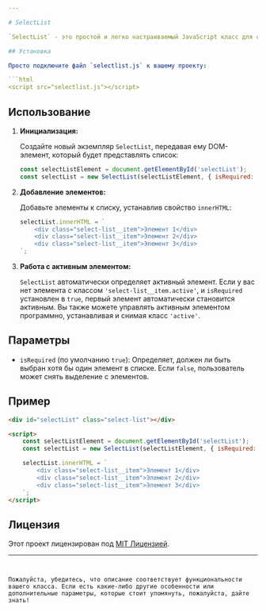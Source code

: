```yaml
---

# SelectList

`SelectList` - это простой и легко настраиваемый JavaScript класс для создания списков элементов с возможностью выбора активного элемента. Он предоставляет удобный способ управления списками на вашем веб-сайте и позволяет гибко управлять выбором активного элемента.

## Установка

Просто подключите файл `selectlist.js` к вашему проекту:

```html
<script src="selectlist.js"></script>
```

## Использование

1. **Инициализация:**

   Создайте новый экземпляр `SelectList`, передавая ему DOM-элемент, который будет представлять список:

   ```javascript
   const selectListElement = document.getElementById('selectList');
   const selectList = new SelectList(selectListElement, { isRequired: true });
   ```

2. **Добавление элементов:**

   Добавьте элементы к списку, устанавлив свойство `innerHTML`:

   ```javascript
   selectList.innerHTML = `
       <div class="select-list__item">Элемент 1</div>
       <div class="select-list__item">Элемент 2</div>
       <div class="select-list__item">Элемент 3</div>
   `;
   ```

3. **Работа с активным элементом:**

   `SelectList` автоматически определяет активный элемент. Если у вас нет элемента с классом `'select-list__item.active'`, и `isRequired` установлен в `true`, первый элемент автоматически становится активным. Вы также можете управлять активным элементом программно, устанавливая и снимая класс `'active'`.

## Параметры

- `isRequired` (по умолчанию `true`): Определяет, должен ли быть выбран хотя бы один элемент в списке. Если `false`, пользователь может снять выделение с элементов.

## Пример

```html
<div id="selectList" class="select-list"></div>

<script>
    const selectListElement = document.getElementById('selectList');
    const selectList = new SelectList(selectListElement, { isRequired: true });

    selectList.innerHTML = `
        <div class="select-list__item">Элемент 1</div>
        <div class="select-list__item">Элемент 2</div>
        <div class="select-list__item">Элемент 3</div>
    `;
</script>
```

## Лицензия

Этот проект лицензирован под [MIT Лицензией](LICENSE).

---
```


Пожалуйста, убедитесь, что описание соответствует функциональности вашего класса. Если есть какие-либо другие особенности или дополнительные параметры, которые стоит упомянуть, пожалуйста, дайте знать!
